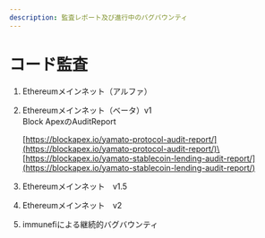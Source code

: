 ```yaml
---
description: 監査レポート及び進行中のバグバウンティ
---
```


# コード監査

1. Ethereumメインネット（アルファ）
2.  Ethereumメインネット（ベータ）v1\
    Block ApexのAuditReport

    [https://blockapex.io/yamato-protocol-audit-report/](https://blockapex.io/yamato-protocol-audit-report/)\
    [https://blockapex.io/yamato-stablecoin-lending-audit-report/](https://blockapex.io/yamato-stablecoin-lending-audit-report/)
3. Ethereumメインネット　v1.5
4. Ethereumメインネット　v2
5. immunefiによる継続的バグバウンティ

